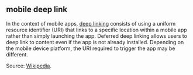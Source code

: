 ## mobile deep link

<p class="c8"><span>In the context of </span><span>mobile apps</span><span>, </span><span class="c2"><a class="c3" href="#h.ubxk9l39j7w">deep linking</a></span><span>&nbsp;consists of using a </span><span>uniform resource identifier</span><span>&nbsp;(</span><span>URI</span><span>) that links to a specific location within a mobile app rather than simply launching the app. </span><span>Deferred deep linking</span><span>&nbsp;allows users to deep link to content even if the app is not already installed. Depending on the </span><span>mobile device</span><span class="c0">&nbsp;platform, the URI required to trigger the app may be different.</span></p><p class="c8"><span>Source: </span><span class="c2"><a class="c3" href="https://www.google.com/url?q=https://en.wikipedia.org/wiki/Mobile_deep_linking&amp;sa=D&amp;source=editors&amp;ust=1706779842752911&amp;usg=AOvVaw0kzKYaHEqMOifMziqdnNwh">Wikipedia</a></span><span class="c0">.</span></p>

